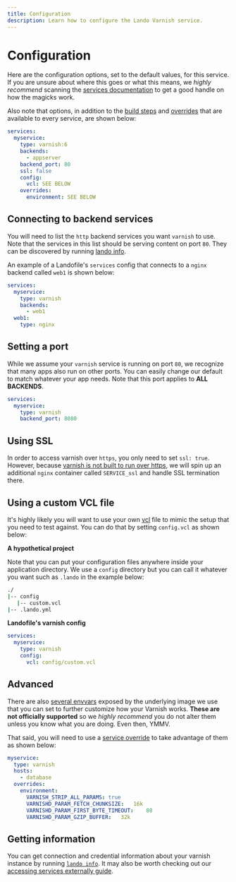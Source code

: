```yaml
---
title: Configuration
description: Learn how to configure the Lando Varnish service.
---
```


# Configuration

Here are the configuration options, set to the default values, for this service. If you are unsure about where this goes or what this means, we *highly recommend* scanning the [services documentation](https://docs.lando.dev/core/v3/services/lando.html) to get a good handle on how the magicks work.

Also note that options, in addition to the [build steps](https://docs.lando.dev/core/v3/services/lando.html#build-steps) and [overrides](https://docs.lando.dev/core/v3/services/lando.html#overrides) that are available to every service, are shown below:

```yaml
services:
  myservice:
    type: varnish:6
    backends:
      - appserver
    backend_port: 80
    ssl: false
    config:
      vcl: SEE BELOW
    overrides:
      environment: SEE BELOW
```

## Connecting to backend services

You will need to list the `http` backend services you want `varnish` to use. Note that the services in this list should be serving content on port `80`. They can be discovered by running [lando info](https://docs.lando.dev/cli/info.html).

An example of a Landofile's `services` config that connects to a `nginx` backend called `web1` is shown below:

```yaml
services:
  myservice:
    type: varnish
    backends:
      - web1
  web1:
    type: nginx
```

## Setting a port

While we assume your `varnish` service is running on port `80`, we recognize that many apps also run on other ports. You can easily change our default to match whatever your app needs. Note that this port applies to **ALL BACKENDS**.

```yaml
services:
  myservice:
    type: varnish
    backend_port: 8080
```

## Using SSL

In order to access varnish over `https`, you only need to set `ssl: true`. However, because [varnish is not built to run over https](https://www.smashingmagazine.com/2015/09/https-everywhere-with-nginx-varnish-apache/), we will spin up an additional `nginx` container called `SERVICE_ssl` and handle SSL termination there.

## Using a custom VCL file

It's highly likely you will want to use your own [vcl](https://varnish-cache.org/docs/trunk/users-guide/vcl.html) file to mimic the setup that you need to test against. You can do that by setting `config.vcl` as shown below:

**A hypothetical project**

Note that you can put your configuration files anywhere inside your application directory. We use a `config` directory but you can call it whatever you want such as `.lando` in the example below:

```bash
./
|-- config
   |-- custom.vcl
|-- .lando.yml
```

**Landofile's varnish config**

```yaml
services:
  myservice:
    type: varnish
    config:
      vcl: config/custom.vcl
```

## Advanced

There are also [several envvars](https://github.com/wodby/varnish) exposed by the underlying image we use that you can set to further customize how your Varnish works. **These are not officially supported** so we *highly recommend* you do not alter them unless you know what you are doing. Even then, YMMV.

That said, you will need to use a [service override](https://docs.lando.dev/core/v3/services/lando.html#overrides) to take advantage of them as shown below:

```yaml
myservice:
  type: varnish
  hosts:
    - database
  overrides:
    environment:
      VARNISH_STRIP_ALL_PARAMS: true
      VARNISHD_PARAM_FETCH_CHUNKSIZE:	16k
      VARNISHD_PARAM_FIRST_BYTE_TIMEOUT:	80
      VARNISHD_PARAM_GZIP_BUFFER:	32k
```

## Getting information

You can get connection and credential information about your varnish instance by running [`lando info`](https://docs.lando.dev/cli/info.html). It may also be worth checking out our [accessing services externally guide](https://docs.lando.dev/guides/external-access.html).
